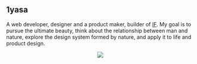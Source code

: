 ## 1yasa

A web developer, designer and a product maker, builder of [IF](https://if.openages.com). My goal is to pursue the ultimate beauty, think about the relationship between man and nature, explore the design system formed by nature, and apply it to life and product design.

<p align="center">
  <img src="https://komarev.com/ghpvc/?username=1yasa&base=126003&color=ff69b4" />  
</p>
